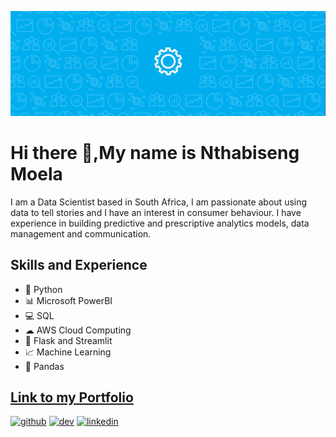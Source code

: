 ![Data Science & Consumer Insights ](https://github.com/NthabisengMoela/NthabisengMoela/blob/main/Banner.gif)

# Hi there 👋,My name is Nthabiseng Moela
I am a Data Scientist based in South Africa, I am passionate about using data to tell stories and I have an interest in consumer behaviour. I have experience in building predictive and prescriptive analytics models, data management and communication.

## Skills and Experience
* 🐍 Python
* 📊 Microsoft PowerBI
* 💻 SQL
* ☁ AWS Cloud Computing
* 📱 Flask and Streamlit
* 📈 Machine Learning
* 🐼 Pandas


## [Link to my Portfolio](https://github.com/NthabisengMoela/Data-Science-Portfolio)
 


[<img src='https://cdn.jsdelivr.net/npm/simple-icons@3.0.1/icons/github.svg' alt='github' height='40'>](https://github.com/NthabisengMoela)  [<img src='https://cdn.jsdelivr.net/npm/simple-icons@3.0.1/icons/dev-dot-to.svg' alt='dev' height='40'>](https://dev.to/NthabisengMoela)  [<img src='https://cdn.jsdelivr.net/npm/simple-icons@3.0.1/icons/linkedin.svg' alt='linkedin' height='40'>](https://www.linkedin.com/in/nthabisengmoela/)  








